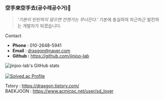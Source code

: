 ### 空手來空手去(공수레공수거)👋

> *‘기본이 탄탄하지 않으면 언젠가는 무너진다.’* 기본에 충실하여 차근차근 발전하는 개발자가 되겠습니다.
> 
Contact
- **Phone** : 010-2648-5941
- **Email** : drasgon@naver.com
- **Github :** https://github.com/jinjoo-lab

![jinjoo-lab's GitHub stats](https://github-readme-stats.vercel.app/api?username=jinjoo-lab&show_icons=true&theme=dark)   
</br>
[![Solved.ac Profile](http://mazassumnida.wtf/api/v2/generate_badge?boj=sd_lover)](https://solved.ac/sd_lover/)
</br>

Tstory : https://drasgon.tistory.com/
</br>
BAEKJOON : https://www.acmicpc.net/user/sd_lover
